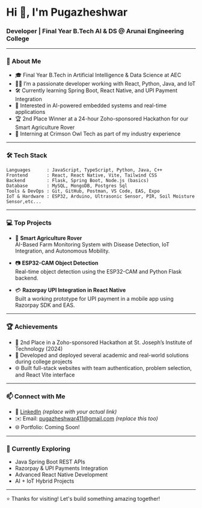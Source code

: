 
# Hi 👋, I'm Pugazheshwar

### Developer | Final Year B.Tech AI & DS @ Arunai Engineering College

---

### 🌟 About Me

- 🎓 Final Year B.Tech in Artificial Intelligence & Data Science at AEC  
- 👨‍💻 I’m a passionate developer working with React, Python, Java, and IoT  
- 🛠️ Currently learning Spring Boot, React Native, and UPI Payment Integration  
- 🤖 Interested in AI-powered embedded systems and real-time applications  
- 🏆 2nd Place Winner at a 24-hour Zoho-sponsored Hackathon for our Smart Agriculture Rover  
- 💼 Interning at Crimson Owl Tech as part of my industry experience  

---

### 🛠️ Tech Stack

```
Languages      : JavaScript, TypeScript, Python, Java, C++
Frontend       : React, React Native, Vite, Tailwind CSS
Backend        : Flask, Spring Boot, Node.js (basics)
Database       : MySQL, MongoDB, Postgres Sql
Tools & DevOps : Git, GitHub, Postman, VS Code, EAS, Expo
IoT & Hardware : ESP32, Arduino, Ultrasonic Sensor, PIR, Soil Moisture Sensor,etc...
```

---

### 💻 Top Projects

- 🚜 **Smart Agriculture Rover**  
AI-Based Farm Monitoring System with Disease Detection, IoT Integration, and Autonomous Mobility.

- 📷 **ESP32-CAM Object Detection**  
Real-time object detection using the ESP32-CAM and Python Flask backend.

- 💳 **Razorpay UPI Integration in React Native**  
Built a working prototype for UPI payment in a mobile app using Razorpay SDK and EAS.

---

### 🏆 Achievements

- 🥈 2nd Place in a Zoho-sponsored Hackathon at St. Joseph’s Institute of Technology (2024)  
- 🤝 Developed and deployed several academic and real-world solutions during college projects  
- 🌐 Built full-stack websites with team authentication, problem selection, and React Vite interface  

---

### 📫 Connect with Me

- 💼 [LinkedIn](https://www.linkedin.com/in/Pugazheshwar) *(replace with your actual link)*  
- ✉️ Email: pugazheshwar411@gmail.com *(replace this too)*  
- 🌐 Portfolio: Coming Soon!  

---

### 🧠 Currently Exploring

- Java Spring Boot REST APIs  
- Razorpay & UPI Payments Integration  
- Advanced React Native Development  
- AI + IoT Hybrid Projects  

---

⭐️ Thanks for visiting! Let's build something amazing together!
